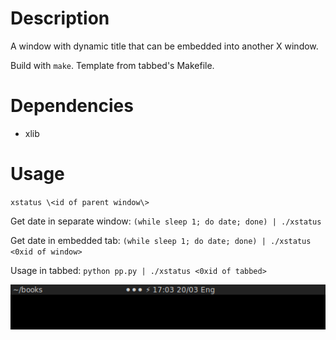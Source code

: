 Description
===========

A window with dynamic title that can be embedded into another X window.

Build with `make`. Template from tabbed's Makefile. 

Dependencies
============

* xlib

Usage
=====

`xstatus \<id of parent window\>`

Get date in separate window: `(while sleep 1; do date; done) | ./xstatus`

Get date in embedded tab: `(while sleep 1; do date; done) | ./xstatus <0xid of window>`

Usage in tabbed: `python pp.py | ./xstatus <0xid of tabbed>`

![Alt Text](https://raw.githubusercontent.com/marto1/xstatus/master/exmp1.png)



